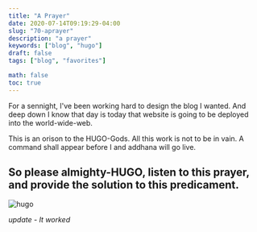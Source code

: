 ```yaml
---
title: "A Prayer"
date: 2020-07-14T09:19:29-04:00
slug: "70-aprayer"
description: "a prayer"
keywords: ["blog", "hugo"]
draft: false
tags: ["blog", "favorites"]

math: false
toc: true
---
```


For a sennight, I've been working hard to design the blog I wanted. And deep down I know that day is today that website is going to be deployed into the world-wide-web. 

This is an orison to the HUGO-Gods. All this work is not to be in vain. A command shall appear before I and addhana will go live.

<h2>So please almighty-HUGO, listen to this prayer, and provide the solution to this predicament.</h2>

![hugo](/addhana/70-hugo.jpg)

*update - It worked*